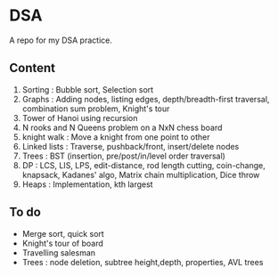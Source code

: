 # DSA
A repo for my DSA practice.

## Content
1. Sorting : Bubble sort, Selection sort
2. Graphs : Adding nodes, listing edges, depth/breadth-first traversal, combination sum problem, Knight's tour
3. Tower of Hanoi using recursion
4. N rooks and N Queens problem on a NxN chess board
5. knight walk : Move a knight from one point to other
6. Linked lists : Traverse, pushback/front, insert/delete nodes
7. Trees : BST (insertion, pre/post/in/level order traversal)
8. DP : LCS, LIS, LPS, edit-distance, rod length cutting, coin-change, knapsack, Kadanes' algo, Matrix chain multiplication,           Dice throw
9. Heaps : Implementation, kth largest

## To do
* Merge sort, quick sort
* Knight's tour of board
* Travelling salesman
* Trees : node deletion, subtree height,depth, properties, AVL trees

